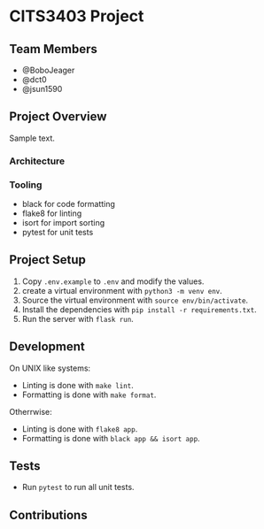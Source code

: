 # CITS3403 Project

## Team Members

- @BoboJeager
- @dct0
- @jsun1590

## Project Overview

Sample text.

### Architecture

### Tooling

- black for code formatting
- flake8 for linting
- isort for import sorting
- pytest for unit tests

## Project Setup

1. Copy `.env.example` to `.env` and modify the values.
2. create a virtual environment with `python3 -m venv env`.
3. Source the virtual environment with `source env/bin/activate`.
4. Install the dependencies with `pip install -r requirements.txt`.
5. Run the server with `flask run`.

## Development

On UNIX like systems:

- Linting is done with `make lint`.
- Formatting is done with `make format`.

Otherrwise:

- Linting is done with `flake8 app`.
- Formatting is done with `black app && isort app`.

## Tests

- Run `pytest` to run all unit tests.

## Contributions
